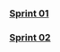 ### [Sprint 01](_docs/classes/01.sprint/class.md)

### [Sprint 02](_docs/classes/02.sprint/class.md)
